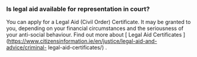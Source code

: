 ###  **Is legal aid available for representation in court?**

You can apply for a Legal Aid (Civil Order) Certificate. It may be granted to
you, depending on your financial circumstances and the seriousness of your
anti-social behaviour. Find out more about [ Legal Aid Certificates
](https://www.citizensinformation.ie/en/justice/legal-aid-and-advice/criminal-
legal-aid-certificates/) .

